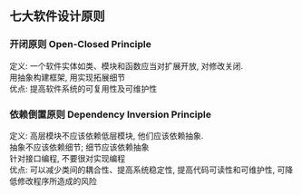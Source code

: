 ## 七大软件设计原则

### 开闭原则 Open-Closed Principle

定义: 一个软件实体如类、模块和函数应当对扩展开放, 对修改关闭.  
用抽象构建框架, 用实现拓展细节  
优点: 提高软件系统的可复用性及可维护性

### 依赖倒置原则 Dependency Inversion Principle

定义: 高层模块不应该依赖低层模块, 他们应该依赖抽象.  
抽象不应该依赖细节; 细节应该依赖抽象  
针对接口编程, 不要很对实现编程  
优点: 可以减少类间的耦合性、提高系统稳定性, 提高代码可读性和可维护性, 可降低修改程序所造成的风险